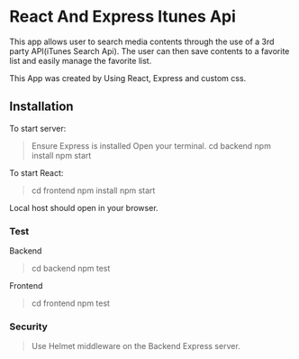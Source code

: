 # React And Express Itunes Api

This app allows user to search media contents through the use of a 3rd party API(iTunes Search Api). The user can then save contents to a favorite list and easily manage the favorite list.

This App was created by Using React, Express and custom css.

## Installation

To start server:
> Ensure Express is installed
> Open your terminal.
> cd backend
> npm install
> npm start

To start React:
> cd frontend
> npm install
> npm start

Local host should open in your browser.

### Test
 Backend 
 > cd backend
 > npm test

 Frontend
 > cd frontend
 > npm test

 ### Security
 > Use Helmet middleware on the Backend Express server.